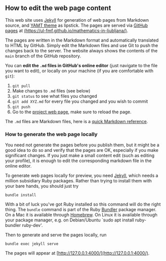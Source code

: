 

## How to edit the web page content

This web site uses [Jekyll](https://jekyllrb.com) for generation of web pages from Markdown source, and [YAMT theme](http://jekyllthemes.org/themes/jekyll-yamt/) as lipstick. The pages are served via [GitHub pages](https://guides.github.com/features/pages/) at [(https://ul-fmf.github.io/mathematics-in-ljubljana/)](https://ul-fmf.github.io/mathematics-in-ljubljana/).

The pages are written in the Markdown format and automatically translated to HTML by
GitHub. Simply edit the Markdown files and use Git to push the changes back to the server.
The website always shows the contents of the `main` branch of the GitHub repository.

You can **edit the `.md` files in GitHub's online editor** (just navigate to the file you want to edit), or locally on your machine (if you are comfortable with `git`):

1. `git pull`
2. Make changes to `.md` files (see below)
3. `git status` to see what files you changed
4. `git add XYZ.md` for every file you changed and you wish to commit
5. `git push`
6. Go to the [project web page](https://imfm-si.github.io/cimm-site/), make sure to reload the page.

The `.md` files are Markdown files, here is a [quick Markdown reference](https://guides.github.com/features/mastering-markdown/).

### How to generate the web page locally

You need not generate the pages before you publish them, but it might be a good idea to do
so and verify that the pages are OK, especially if you make significant changes.
If you just make a small content edit (such as editing your profile), it is enough to edit the corresponding markdown file in the online editor.

To generate web pages locally for preview, you need [Jekyll](https://jekyllrb.com), which
needs a million subsidiary Ruby packages. Rather than trying to install them with your
bare hands, you should just try

    bundle install

With a bit of luck you've got Ruby installed so this command will do the right thing. The
`bundle` command is part of the Ruby [Bundler](https://bundler.io) package manager. On a
Mac it is available through [Homebrew](https://brew.sh).  On Linux it is available through
your package manager, e.g. on Debian/Ubuntu `sudo apt install ruby-bundler ruby-dev'.

Then to generate and serve the pages locally, run

    bundle exec jekyll serve

The pages will appear at [http://127.0.0.1:4000/](http://127.0.0.1:4000/).
